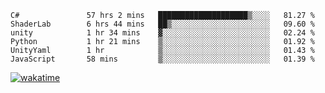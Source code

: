 <!--START_SECTION:waka-->

```text
C#               57 hrs 2 mins   ████████████████████▒░░░░   81.27 %
ShaderLab        6 hrs 44 mins   ██▒░░░░░░░░░░░░░░░░░░░░░░   09.60 %
unity            1 hr 34 mins    ▓░░░░░░░░░░░░░░░░░░░░░░░░   02.24 %
Python           1 hr 21 mins    ▒░░░░░░░░░░░░░░░░░░░░░░░░   01.92 %
UnityYaml        1 hr            ▒░░░░░░░░░░░░░░░░░░░░░░░░   01.43 %
JavaScript       58 mins         ▒░░░░░░░░░░░░░░░░░░░░░░░░   01.39 %
```

<!--END_SECTION:waka-->
[![wakatime](https://wakatime.com/badge/user/6c2f442e-41b4-42e3-bc06-d5d8203ad1da.svg)](https://wakatime.com/@6c2f442e-41b4-42e3-bc06-d5d8203ad1da)

